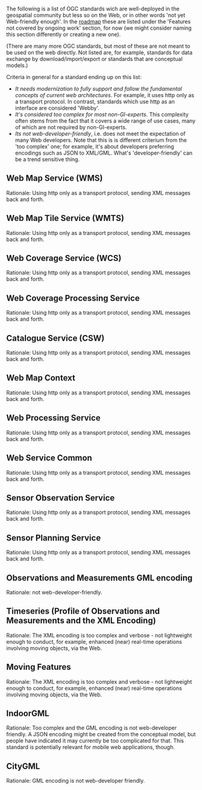 The following is a list of OGC standards wich are well-deployed in the geospatial community but less so on the Web, or in other words 'not yet Web-friendly enough'. In the [roadmap][2] these are listed under the 'Features not covered by ongoing work' section, for now (we might consider naming this section differently or creating a new one). 

(There are many more OGC standards, but most of these are not meant to be used on the web directly. Not listed are, for example, standards for data exchange by download/import/export or standards that are conceptual models.)  

Criteria in general for a standard ending up on this list: 
- *It needs modernization to fully support and follow the fundamental concepts of current web architectures*. For example, it uses http only as a transport protocol. In contrast, standards which use http as an interface are considered 'Webby'.
- *It's considered too complex for most non-GI-experts*. This complexity often stems from the fact that it covers a wide range of use cases, many of which are not required by non-GI-experts. 
- *Its not web-developer-friendly*, i.e. does not meet the expectation of many Web developers. Note that this is is different criterium from the 'too complex' one; for example, it's about developers preferring encodings such as JSON to XML/GML. What's 'developer-friendly' can be a trend sensitive thing.

## Web Map Service (WMS)
Rationale: Using http only as a transport protocol, sending XML messages back and forth.

## Web Map Tile Service (WMTS)
Rationale: Using http only as a transport protocol, sending XML messages back and forth.

## Web Coverage Service (WCS)
Rationale: Using http only as a transport protocol, sending XML messages back and forth.

## Web Coverage Processing Service
Rationale: Using http only as a transport protocol, sending XML messages back and forth.

## Catalogue Service (CSW)
Rationale: Using http only as a transport protocol, sending XML messages back and forth.  

## Web Map Context
Rationale: Using http only as a transport protocol, sending XML messages back and forth.

## Web Processing Service
Rationale: Using http only as a transport protocol, sending XML messages back and forth.

## Web Service Common
Rationale: Using http only as a transport protocol, sending XML messages back and forth.

## Sensor Observation Service
Rationale: Using http only as a transport protocol, sending XML messages back and forth.

## Sensor Planning Service
Rationale: Using http only as a transport protocol, sending XML messages back and forth.

## Observations and Measurements GML encoding
Rationale: not web-developer-friendly. 

## Timeseries (Profile of Observations and Measurements and the XML Encoding)
Rationale: The XML encoding is too complex and verbose - not lightweight enough to conduct, for example, enhanced (near) real-time operations involving moving objects, via the Web.

## Moving Features
Rationale: The XML encoding is too complex and verbose - not lightweight enough to conduct, for example, enhanced (near) real-time operations involving moving objects, via the Web.

## IndoorGML
Rationale: Too complex and the GML encoding is not web-developer friendly. A JSON encoding might be created from the conceptual model, but people have indicated it may currently be too complicated for that. This standard is potentially relevant for mobile web applications, though.

## CityGML
Rationale: GML encoding is not web-developer friendly.
  
[1]: https://www.w3.org/TR/webarch/
[2]: https://w3c.github.io/web-roadmaps/sdw/
